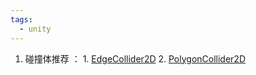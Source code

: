 ```yaml
---
tags:
  - unity
---
```


1. 碰撞体推荐 ：  1. [EdgeCollider2D](https://docs.unity.cn/cn/2020.3/ScriptReference/EdgeCollider2D.html) 2. [PolygonCollider2D](https://docs.unity.cn/cn/2020.3/ScriptReference/PolygonCollider2D.html)

